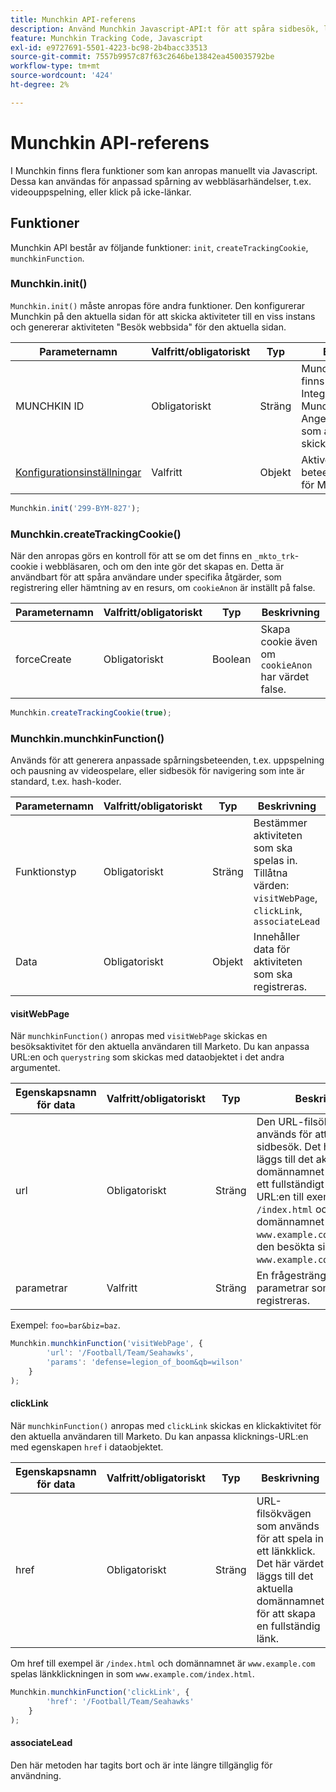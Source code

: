 ```yaml
---
title: Munchkin API-referens
description: Använd Munchkin Javascript-API:t för att spåra sidbesök, länkklick och anpassade händelser med init-, createTrackingCookie- och munchkinFunction-metoder.
feature: Munchkin Tracking Code, Javascript
exl-id: e9727691-5501-4223-bc98-2b4bacc33513
source-git-commit: 7557b9957c87f63c2646be13842ea450035792be
workflow-type: tm+mt
source-wordcount: '424'
ht-degree: 2%

---
```


# Munchkin API-referens

I Munchkin finns flera funktioner som kan anropas manuellt via Javascript. Dessa kan användas för anpassad spårning av webbläsarhändelser, t.ex. videouppspelning, eller klick på icke-länkar.

## Funktioner

Munchkin API består av följande funktioner: `init`, `createTrackingCookie`, `munchkinFunction`.

<a name="munchkin_init"></a>

### Munchkin.init()

`Munchkin.init()` måste anropas före andra funktioner. Den konfigurerar Munchkin på den aktuella sidan för att skicka aktiviteter till en viss instans och genererar aktiviteten &quot;Besök webbsida&quot; för den aktuella sidan.

| Parameternamn | Valfritt/obligatoriskt | Typ | Beskrivning |
| --- | --- | --- | --- |
| MUNCHKIN ID | Obligatoriskt | Sträng | Munchkin konto-ID finns under Admin > Integration > Munchkin-menyn. Anger målinstansen som aktiviteter ska skickas till. |
| [Konfigurationsinställningar](configuration.md) | Valfritt | Objekt | Aktiverar alternativa beteendeinställningar för Munchkin. |

```javascript
Munchkin.init('299-BYM-827');
```

### Munchkin.createTrackingCookie()

När den anropas görs en kontroll för att se om det finns en `_mkto_trk`-cookie i webbläsaren, och om den inte gör det skapas en. Detta är användbart för att spåra användare under specifika åtgärder, som registrering eller hämtning av en resurs, om `cookieAnon` är inställt på false.

| Parameternamn | Valfritt/obligatoriskt | Typ | Beskrivning |
| --- | --- | --- | --- |
| forceCreate | Obligatoriskt | Boolean | Skapa cookie även om `cookieAnon` har värdet false. |

```javascript
Munchkin.createTrackingCookie(true);
```

### Munchkin.munchkinFunction()

Används för att generera anpassade spårningsbeteenden, t.ex. uppspelning och pausning av videospelare, eller sidbesök för navigering som inte är standard, t.ex. hash-koder.

| Parameternamn | Valfritt/obligatoriskt | Typ | Beskrivning |
| --- | --- | --- | --- |
| Funktionstyp | Obligatoriskt | Sträng | Bestämmer aktiviteten som ska spelas in. Tillåtna värden: `visitWebPage`, `clickLink`, `associateLead` |
| Data | Obligatoriskt | Objekt | Innehåller data för aktiviteten som ska registreras. |

#### visitWebPage

När `munchkinFunction()` anropas med `visitWebPage` skickas en besöksaktivitet för den aktuella användaren till Marketo. Du kan anpassa URL:en och `querystring` som skickas med dataobjektet i det andra argumentet.

| Egenskapsnamn för data | Valfritt/obligatoriskt | Typ | Beskrivning |
| --- | --- | --- | --- |
| url | Obligatoriskt | Sträng | Den URL-filsökväg som används för att registrera ett sidbesök.  Det här värdet läggs till det aktuella domännamnet för att skapa ett fullständigt sidnamn. Om URL:en till exempel är `/index.html` och domännamnet är `www.example.com` registreras den besökta sidan som `www.example.com/index.html`. |
| parametrar | Valfritt | Sträng | En frågesträng med de parametrar som ska registreras. |

Exempel: `foo=bar&biz=baz`.

```javascript
Munchkin.munchkinFunction('visitWebPage', {
        'url': '/Football/Team/Seahawks',
        'params': 'defense=legion_of_boom&qb=wilson'
    }
);
```

#### clickLink

När `munchkinFunction()` anropas med `clickLink` skickas en klickaktivitet för den aktuella användaren till Marketo. Du kan anpassa klicknings-URL:en med egenskapen `href` i dataobjektet.

| Egenskapsnamn för data | Valfritt/obligatoriskt | Typ | Beskrivning |
| --- | --- | --- | --- |
| href | Obligatoriskt | Sträng | URL-filsökvägen som används för att spela in ett länkklick. Det här värdet läggs till det aktuella domännamnet för att skapa en fullständig länk. |

Om href till exempel är `/index.html` och domännamnet är `www.example.com` spelas länkklickningen in som `www.example.com/index.html`.

```javascript
Munchkin.munchkinFunction('clickLink', {
        'href': '/Football/Team/Seahawks'
    }
);
```

#### associateLead

Den här metoden har tagits bort och är inte längre tillgänglig för användning.
